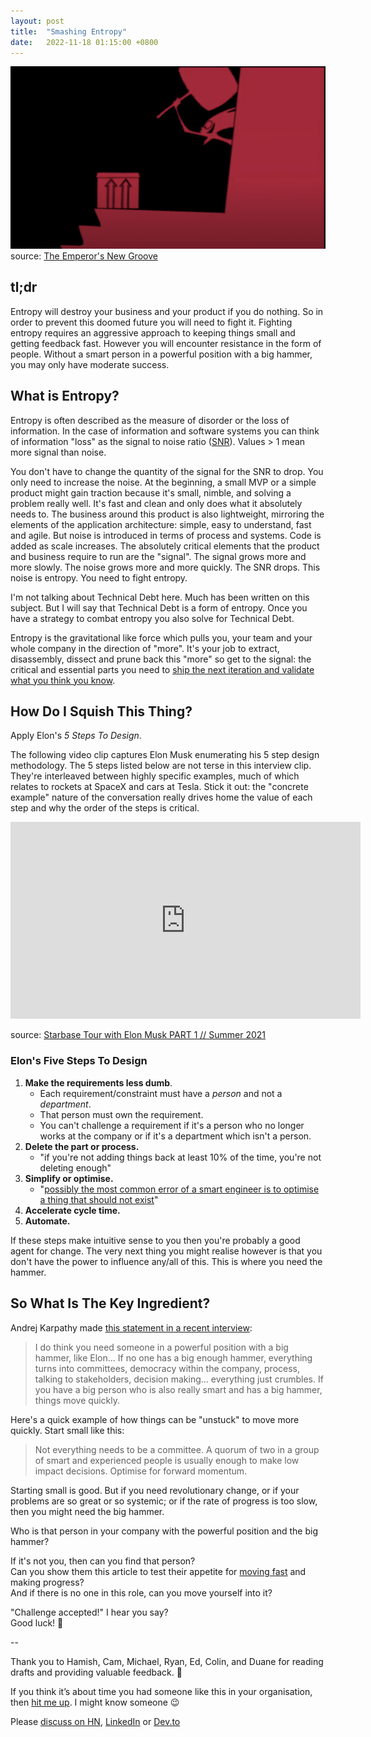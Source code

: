 ```yaml
---
layout: post
title:  "Smashing Entropy"
date:   2022-11-18 01:15:00 +0800
---
```


![smash it with a hammer](/assets/smashit.png)  
source: [The Emperor's New Groove](https://www.disneyplus.com/movies/the-emperors-new-groove/3jFGExhfWgxg)

## tl;dr

Entropy will destroy your business and your product if you do nothing. So in order to prevent this doomed future you will need to fight it.
Fighting entropy requires an aggressive approach to keeping things small and getting feedback fast.
However you will encounter resistance in the form of people. Without a smart person in a powerful position with a big hammer, you may only have moderate success.

## What is Entropy?

Entropy is often described as the measure of disorder or the loss of information. In the case of information and software systems you can think of information "loss" as the signal to noise ratio ([SNR](https://en.wikipedia.org/wiki/Signal-to-noise_ratio)). Values > 1 mean more signal than noise.

You don't have to change the quantity of the signal for the SNR to drop. You only need to increase the noise. At the beginning, a small MVP or a simple product might gain traction because it's small, nimble, and solving a problem really well. It's fast and clean and only does what it absolutely needs to. The business around this product is also lightweight, mirroring the elements of the application architecture: simple, easy to understand, fast and agile. But noise is introduced in terms of process and systems. Code is added as scale increases. The absolutely critical elements that the product and business require to run are the "signal". The signal grows more and more slowly. The noise grows more and more quickly. The SNR drops. This noise is entropy. You need to fight entropy.

I'm not talking about Technical Debt here. Much has been written on this subject. But I will say that Technical Debt is a form of entropy. Once you have a strategy to combat entropy you also solve for Technical Debt. 

Entropy is the gravitational like force which pulls you, your team and your whole company in the direction of "more". It's your job to extract, disassembly, dissect and prune back this "more" so get to the signal: the critical and essential parts you need to [ship the next iteration and validate what you think you know](https://www.amazon.com/Lean-Startup-Entrepreneurs-Continuous-Innovation/dp/0307887898). 


## How Do I Squish This Thing?

Apply Elon's *5 Steps To Design*.

The following video clip captures Elon Musk enumerating his 5 step design methodology. The 5 steps listed below are not terse in this interview clip. They're interleaved between highly specific examples, much of which relates to rockets at SpaceX and cars at Tesla. Stick it out: the "concrete example" nature of the conversation really drives home the value of each step and why the order of the steps is critical.

<iframe width="560" height="315" src="https://www.youtube.com/embed/woACnVIeAis" title="YouTube video player" frameborder="0" allow="accelerometer; autoplay; clipboard-write; encrypted-media; gyroscope; picture-in-picture" allowfullscreen></iframe>

source: [Starbase Tour with Elon Musk PART 1 // Summer 2021](https://www.youtube.com/watch?v=t705r8ICkRw&t=805s)

### Elon's Five Steps To Design

1. **Make the requirements less dumb**.
    * Each requirement/constraint must have a *person* and not a *department*.
    * That person must own the requirement. 
    * You can't challenge a requirement if it's a person who no longer works at the company or if it's a department which isn't a person. 
1. **Delete the part or process.**
    * "if you're not adding things back at least 10% of the time, you're not deleting enough"
1. **Simplify or optimise.**
    * "[possibly the most common error of a smart engineer is to optimise a thing that should not exist](https://youtu.be/t705r8ICkRw?t=1047)" 
1. **Accelerate cycle time.**
1. **Automate.**

If these steps make intuitive sense to you then you're probably a good agent for change. The very next thing you might realise however is that you don't have the power to influence any/all of this. This is where you need the hammer.

## So What Is The Key Ingredient?

Andrej Karpathy made [this statement in a recent interview](https://youtu.be/cdiD-9MMpb0?t=5751):

> I do think you need someone in a powerful position with a big hammer, like Elon...
If no one has a big enough hammer, everything turns into committees, democracy within the company, process, talking to stakeholders, decision making... everything just crumbles.
If you have a big person who is also really smart and has a big hammer, things move quickly.

Here's a quick example of how things can be "unstuck" to move more quickly. Start small like this:

> Not everything needs to be a committee. A quorum of two in a group of smart and experienced people is usually enough to make low impact decisions. Optimise for forward momentum.

Starting small is good. But if you need revolutionary change, or if your problems are so great or so systemic; or if the rate of progress is too slow, then you might need the big hammer.

Who is that person in your company with the powerful position and the big hammer? 

If it's not you, then can you find that person?  
Can you show them this article to test their appetite for [moving fast](https://www.svpg.com/the-need-for-speed/) and making progress?  
And if there is no one in this role, can you move yourself into it?

"Challenge accepted!" I hear you say?  
Good luck! 💪

--

Thank you to Hamish, Cam, Michael, Ryan, Ed, Colin, and Duane for reading drafts and providing valuable feedback. 🙏

If you think it’s about time you had someone like this in your organisation, then [hit me up](https://www.linkedin.com/in/cottsak/). I might know someone 😉

Please [discuss on HN](https://news.ycombinator.com/item?id=33642239), [LinkedIn](https://www.linkedin.com/pulse/smashing-entropy-matt-kocaj) or [Dev.to](https://dev.to/mattkocaj/smashing-entropy-36a7)
